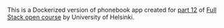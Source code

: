 This is a Dockerized version of phonebook app created for [part 12](https://fullstackopen.com/en/part12) of [Full Stack open course](https://fullstackopen.com/en/) by University of Helsinki.
